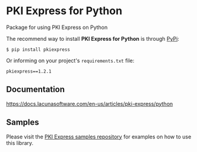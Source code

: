 # PKI Express for Python

Package for using PKI Express on Python

The recommend way to install **PKI Express for Python** is through [PyPi](https://pypi.org/):

    $ pip install pkiexpress

Or informing on your project's `requirements.txt` file:

    pkiexpress==1.2.1

## Documentation

https://docs.lacunasoftware.com/en-us/articles/pki-express/python

## Samples

Please visit the [PKI Express samples repository](https://github.com/LacunaSoftware/PkiExpressSamples/tree/master/Python)
for examples on how to use this library.
